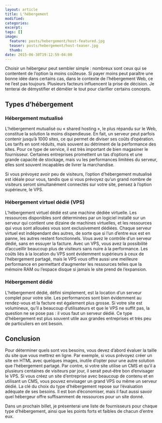 ```yaml
---
layout: article
title: L'hébergement
modified:
categories: 
excerpt:
tags: []
image:
  feature: posts/hebergement/host-featured.jpg
  teaser: posts/hebergement/host-teaser.jpg
  thumb:
date: 2015-06-30T19:12:59-04:00
---
```


Choisir un hébergeur peut sembler simple : nombreux sont ceux qui se contentent de l’option la moins coûteuse. Si payer moins peut paraître une bonne idée dans certains cas, dans le contexte de l’hébergement Web, ce ne l’est pas toujours. Plusieurs facteurs influencent la prise de décision. Je tenterai de démystifier et démêler le tout pour clarifier certains concepts.

## Types d’hébergement

### Hébergement mutualisé

L’hébergement mutualisé ou « shared hosting », le plus répandu sur le Web, constitue la solution la moins dispendieuse. En fait, un serveur peut parfois contenir jusqu’à 1000 sites, ce qui permet de diviser ses coûts d’opération. Les tarifs en sont réduits, mais souvent au détriment de la performance des sites. Pour ce type de service, il est très important de bien magasiner le fournisseur. Certaines entreprises promettent un tas d’options et une grande capacité de stockage, mais vu les performances limitées du serveur, elles sont souvent incapables de livrer la marchandise.

Si vous prévoyez avoir peu de visiteurs, l’option d’hébergement mutualisé est idéale pour vous, tandis que si vous prévoyez qu’un grand nombre de visiteurs seront simultanément connectés sur votre site, pensez à l’option supérieure, le VPS.

### Hébergement virtuel dédié (VPS)

L’hébergement virtuel dédié est une machine dédiée virtuelle. Les ressources disponibles sont déterminées par un logiciel installé sur un serveur qui contient une dizaine de machines virtuelles, et les ressources qui vous sont allouées vous sont exclusivement dédiées. Chaque serveur virtuel est indépendant des autres, de sorte que si l’un d’entre eux est en panne, les autres restent fonctionnels. Vous avez le contrôle d’un serveur dédié, sans en essuyer la facture. Avec un VPS, vous avez la possibilité d’accueillir beaucoup plus de visiteurs sans nuire à la performance. Les coûts liés à la location du VPS sont évidemment supérieurs à ceux de l’hébergement partagé, mais le VPS vous offre aussi une meilleure performance en permettant d’augmenter les ressources telles que la mémoire RAM ou l’espace disque si jamais le site prend de l’expansion.

### Hébergement dédié

L’hébergement dédié, défini simplement, est la location d’un serveur complet pour votre site. Les performances sont bien évidemment au rendez-vous et la facture est également plus grosse. Si votre site est volumineux, qu’il a beaucoup d’utilisateurs et que le VPS ne suffit pas, la question ne se pose pas : il vous faut un serveur dédié. Ce type d’hébergement est plus souvent utile aux grandes entreprises et très peu de particuliers en ont besoin.

## Conclusion

Pour déterminer quels sont vos besoins, vous devez d’abord évaluer la taille du site que vous mettrez en ligne. Par exemple, si vous prévoyez créer un site en HTML avec quelques images, inutile d’opter pour une autre solution que l’hébergement partagé. Par contre, si votre site utilise un CMS et qu’il a plusieurs centaines de visiteurs par jour, il serait peut-être bon d’envisager le VPS. Si vous créez un site d’entreprise avec beaucoup de contenu et en utilisant un CMS, vous pouvez envisager un grand VPS ou même un serveur dédié. La clé du choix du type d’hébergement repose sur l’évaluation adéquate de ses besoins. Il est bon d’économiser, mais il faut aussi savoir quel hébergeur offre suffisamment de ressources pour un site donné.

Dans un prochain billet, je présenterai une liste de fournisseurs pour chaque type d’hébergement, ainsi que les points forts et faibles de chacun d’entre eux.
